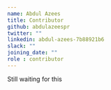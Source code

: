 ```yaml
---
name: Abdul Azees
title: Contributor
github: abdulazeespr
twitter: ""
linkedin: abdul-azees-7b88921b6
slack: ""
joining_date: ""
role : contributor
---
```


Still waiting for this

